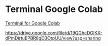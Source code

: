 # Terminal Google Colab

[Terminal for Google Colab](https://drive.google.com/file/d/19QGhcDOlKX-dPmDirtuEPBR8gD3OtpUU/view?usp=sharing)

https://drive.google.com/file/d/19QGhcDOlKX-dPmDirtuEPBR8gD3OtpUU/view?usp=sharing




